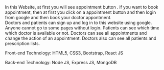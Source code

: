 In this Website, at first you will see  appointment button . 
if you want to book appointment, then at first you click on a appointment button and then login from google and then book your doctor appontment.  
Doctors and patients can sign up and log in to this website using google. Anyone cannot go to some pages without login.
Patients can see which time which doctor is available or not.
Doctors can see all appointments and change the action of an appointment. Doctors also can see all patients and prescription lists.

Front-end Technology: HTML5, CSS3, Bootstrap, React JS 

Back-end Technology: Node JS, Express JS, MongoDB
